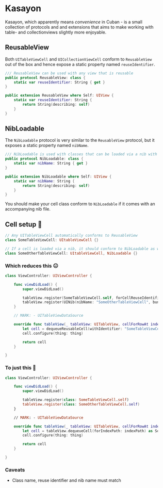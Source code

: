 # Kasayon

Kasayon, which apparently means _convenience_ in Cuban - is a small collection of protocols and and extensions that aims to make working with table- and collectionviews slightly more enjoyable.

## ReusableView

Both `UITableViewCell` and `UICollectionViewCell` conform to `ReusableView` out of the box and hence expose a static property named `reuseIdentifier`.

```swift
/// ReusableView can be used with any view that is reusable
public protocol ReusableView: class {
    static var reuseIdentifier: String { get }
}

public extension ReusableView where Self: UIView {
    static var reuseIdentifier: String {
        return String(describing: self)
    }
}
```

## NibLoadable

The `NibLoadable` protocol is very similar to the `ReusableView` protocol, but it exposes a static property named `nibName`.

```swift
/// NibLoadable is used with classes that can be loaded via a nib with the same name
public protocol NibLoadable: class {
    static var nibName: String { get }
}

public extension NibLoadable where Self: UIView {
    static var nibName: String {
        return String(describing: self)
    }
}
```

You should make your cell class conform to `NibLoadable` if it comes with an accompanying nib file.

## Cell setup :wrench: 

```swift
// Any UITableViewCell automatically conforms to ReusableView
class SomeTableViewCell: UItableViewCell {}

// If a cell is loaded via a nib, it should conform to NibLoadable as well
class SomeOtherTableViewCell: UItableViewCell, NibLoadable {}
```

### Which reduces this :neutral_face: 
```swift
class ViewController: UIViewController {

    func viewDidLoad() {
        super.viewDidLoad()

        tableView.register(SomeTableViewCell.self, forCellReuseIdentifier: "SomeTableViewCell")
        tableView.register(UINib(nibName: "SomeOtherTableViewCell", bundle: nil), forCellReuseIdentifier: "SomeOtherTableViewCell")
    }

    // MARK: - UITableViewDataSource

    override func tableView(_ tableView: UITableView, cellForRowAt indexPath: IndexPath) -> UITableViewCell {
        let cell = dequeueReusableCell(withIdentifier: "SomeTableViewCell", for: indexPath) as! SomeTableViewCell
        cell.configure(thing: thing)

        return cell
    }

}
```

### To just this :raised_hands: 
```swift
class ViewController: UIViewController {

    func viewDidLoad() {
        super.viewDidLoad()

        tableView.register(class: SomeTableViewCell.self)
        tableView.register(class: SomeOtherTableViewCell.self)
    }

    // MARK: - UITableViewDataSource

    override func tableView(_ tableView: UITableView, cellForRowAt indexPath: IndexPath) -> UITableViewCell {
        let cell = tableView.dequeueCell(forIndexPath: indexPath) as SomeTableViewCell
        cell.configure(thing: thing)

        return cell
    }

}
```

### Caveats
- Class name, reuse identifier and nib name must match